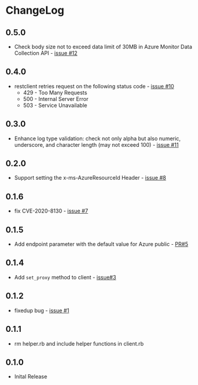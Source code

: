 # ChangeLog

## 0.5.0

* Check body size not to exceed data limit of 30MB in Azure Monitor Data Collection API - [issue #12](https://github.com/yokawasa/azure-log-analytics-data-collector/issues/12)

## 0.4.0

* restclient retries request on the following status code - [issue #10](https://github.com/yokawasa/azure-log-analytics-data-collector/issues/10)
  * 429 - Too Many Requests
  * 500 - Internal Server Error
  * 503 -	Service Unavailable

## 0.3.0

* Enhance log type validation: check not only alpha but also numeric, underscore, and character length (may not exceed 100) - [issue #11](https://github.com/yokawasa/azure-log-analytics-data-collector/issues/11)

## 0.2.0

* Support setting the x-ms-AzureResourceId Header - [issue #8](https://github.com/yokawasa/azure-log-analytics-data-collector/issues/8)

## 0.1.6

* fix CVE-2020-8130 - [issue #7](https://github.com/yokawasa/azure-log-analytics-data-collector/issues/7)

## 0.1.5

* Add endpoint parameter with the default value for Azure public - [PR#5](https://github.com/yokawasa/azure-log-analytics-data-collector/pull/5)

## 0.1.4

* Add `set_proxy` method to client - [issue#3](https://github.com/yokawasa/azure-log-analytics-data-collector/issues/3)

## 0.1.2

* fixedup bug - [issue #1](https://github.com/yokawasa/azure-log-analytics-data-collector/issues/1)

## 0.1.1

* rm helper.rb and include helper functions in client.rb

## 0.1.0

* Inital Release
